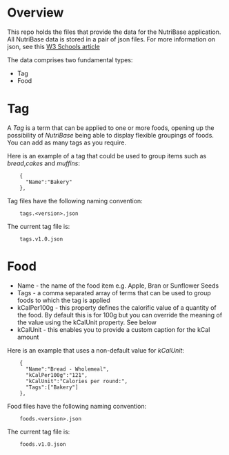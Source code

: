 # Overview
This repo holds the files that provide the data for the NutriBase application.
All NutriBase data is stored in a pair of json files. For more information on json, see this [W3 Schools article](https://www.w3schools.com/js/js_json_syntax.asp)

The data comprises two fundamental types:
* Tag
* Food
# Tag
A _Tag_ is a term that can be applied to one or more foods, opening  up the possibility of _NutriBase_ being able to display flexible groupings of foods. You can add as many tags as you require. 

Here is an example of a tag that could be used to group items such as _bread_,_cakes_ and _muffins_:
```
    {
      "Name":"Bakery"
    },

```
Tag files have the following naming convention:
```
    tags.<version>.json
```
The current tag file is:
```
    tags.v1.0.json
```

# Food
* Name - the name of the food item e.g. Apple, Bran or Sunflower Seeds
* Tags - a comma separated array of terms that can be used to group foods to which the tag is applied 
* kCalPer100g - this property defines the calorific value of a quantity of the food. By default this is for 100g but you can override the meaning of the value using the kCalUnit property. See below
* kCalUnit - this enables you to provide a custom caption for the kCal amount

Here is an example that uses a non-default value for _kCalUnit_:
```
    {
      "Name":"Bread - Wholemeal",
      "kCalPer100g":"121",
	  "kCalUnit":"Calories per round:",
      "Tags":["Bakery"]
    },
```


Food files have the following naming convention:
```
    foods.<version>.json
```
The current tag file is:
```
    foods.v1.0.json
```


